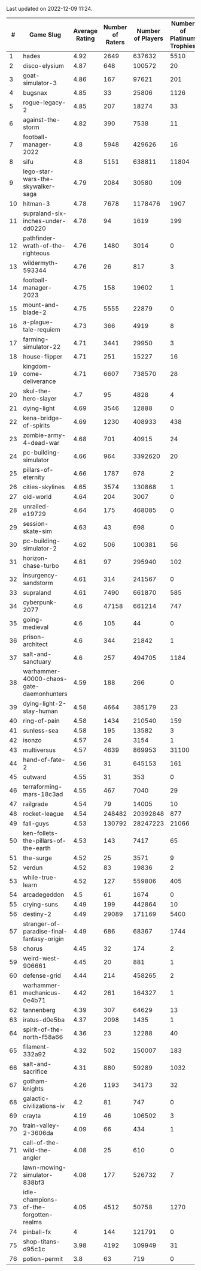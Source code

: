 Last updated on 2022-12-09 11:24.


|#|Game Slug|Average Rating|Number of Raters|Number of Players|Number of Platinum Trophies|Max Rarity (%)|
|---|---|---|---|---|---|---|
|1|hades|4.92|2649|637632|5510|89|
|2|disco-elysium|4.87|648|100572|20|28|
|3|goat-simulator-3|4.86|167|97621|201|91|
|4|bugsnax|4.85|33|25806|1126|97|
|5|rogue-legacy-2|4.85|207|18274|33|1|
|6|against-the-storm|4.82|390|7538|11|31|
|7|football-manager-2022|4.8|5948|429626|16|49|
|8|sifu|4.8|5151|638811|11804|96|
|9|lego-star-wars-the-skywalker-saga|4.79|2084|30580|109|98|
|10|hitman-3|4.78|7678|1178476|1907|48|
|11|supraland-six-inches-under-dd0220|4.78|94|1619|199|99|
|12|pathfinder-wrath-of-the-righteous|4.76|1480|3014|0|44|
|13|wildermyth-593344|4.76|26|817|3|6|
|14|football-manager-2023|4.75|158|19602|1|80|
|15|mount-and-blade-2|4.75|5555|22879|0|11|
|16|a-plague-tale-requiem|4.73|366|4919|8|92|
|17|farming-simulator-22|4.71|3441|29950|3|79|
|18|house-flipper|4.71|251|15227|16|93|
|19|kingdom-come-deliverance|4.71|6607|738570|28|30|
|20|skul-the-hero-slayer|4.7|95|4828|4|96|
|21|dying-light|4.69|3546|12888|0|96|
|22|kena-bridge-of-spirits|4.69|1230|408933|438|94|
|23|zombie-army-4-dead-war|4.68|701|40915|24|67|
|24|pc-building-simulator|4.66|964|3392620|20|48|
|25|pillars-of-eternity|4.66|1787|978|2|80|
|26|cities-skylines|4.65|3574|130868|1|73|
|27|old-world|4.64|204|3007|0|85|
|28|unrailed-e19729|4.64|175|468085|0|5|
|29|session-skate-sim|4.63|43|698|0|27|
|30|pc-building-simulator-2|4.62|506|100381|56|75|
|31|horizon-chase-turbo|4.61|97|295940|102|84|
|32|insurgency-sandstorm|4.61|314|241567|0|6|
|33|supraland|4.61|7490|661870|585|99|
|34|cyberpunk-2077|4.6|47158|661214|747|62|
|35|going-medieval|4.6|105|44|0|84|
|36|prison-architect|4.6|344|21842|1|34|
|37|salt-and-sanctuary|4.6|257|494705|1184|83|
|38|warhammer-40000-chaos-gate-daemonhunters|4.59|188|266|0|94|
|39|dying-light-2-stay-human|4.58|4664|385179|23|1|
|40|ring-of-pain|4.58|1434|210540|159|96|
|41|sunless-sea|4.58|195|13582|3|37|
|42|isonzo|4.57|24|3154|1|60|
|43|multiversus|4.57|4639|869953|31100|77|
|44|hand-of-fate-2|4.56|31|645153|161|72|
|45|outward|4.55|31|353|0|77|
|46|terraforming-mars-18c3ad|4.55|467|7040|29|58|
|47|railgrade|4.54|79|14005|10|98|
|48|rocket-league|4.54|248482|20392848|877|76|
|49|fall-guys|4.53|130792|28247223|21066|6|
|50|ken-follets-the-pillars-of-the-earth|4.53|143|7417|65|48|
|51|the-surge|4.52|25|3571|9|94|
|52|verdun|4.52|83|19836|2|74|
|53|while-true-learn|4.52|127|559806|405|93|
|54|arcadegeddon|4.5|61|1674|0|93|
|55|crying-suns|4.49|199|442864|10|65|
|56|destiny-2|4.49|29089|171169|5400|95|
|57|stranger-of-paradise-final-fantasy-origin|4.49|686|68367|1744|98|
|58|chorus|4.45|32|174|2|86|
|59|weird-west-906661|4.45|20|881|1|82|
|60|defense-grid|4.44|214|458265|2|80|
|61|warhammer-mechanicus-0e4b71|4.42|261|164327|1|24|
|62|tannenberg|4.39|307|64629|13|86|
|63|iratus-d0e5ba|4.37|2098|1435|1|87|
|64|spirit-of-the-north-f58a66|4.36|23|12288|40|62|
|65|filament-332a92|4.32|502|150007|183|93|
|66|salt-and-sacrifice|4.31|880|59289|1032|91|
|67|gotham-knights|4.26|1193|34173|32|2|
|68|galactic-civilizations-iv|4.2|81|747|0|86|
|69|crayta|4.19|46|106502|3|23|
|70|train-valley-2-3606da|4.09|66|434|1|89|
|71|call-of-the-wild-the-angler|4.08|25|610|0|89|
|72|lawn-mowing-simulator-838bf3|4.08|177|526732|7|87|
|73|idle-champions-of-the-forgotten-realms|4.05|4512|50758|1270|6|
|74|pinball-fx|4|144|121791|0|86|
|75|shop-titans-d95c1c|3.98|4192|109949|31|98|
|76|potion-permit|3.8|63|719|0|98|
